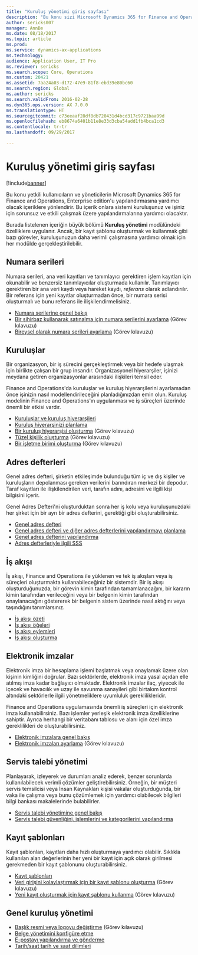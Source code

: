 ```yaml
---
title: "Kuruluş yönetimi giriş sayfası"
description: "Bu konu sizi Microsoft Dynamics 365 for Finance and Operations, Enterprise edition'u kuruluşunuzda kullanmanıza yardımcı olacak kaynaklara yönlendirir."
author: sericks007
manager: AnnBe
ms.date: 08/18/2017
ms.topic: article
ms.prod: 
ms.service: dynamics-ax-applications
ms.technology: 
audience: Application User, IT Pro
ms.reviewer: sericks
ms.search.scope: Core, Operations
ms.custom: 20421
ms.assetid: 7aa24a03-d172-47e9-81f8-ebd39e80bc60
ms.search.region: Global
ms.author: sericks
ms.search.validFrom: 2016-02-28
ms.dyn365.ops.version: AX 7.0.0
ms.translationtype: HT
ms.sourcegitcommit: c73eeaaf28df8db720431d4bcd317c9721baa99d
ms.openlocfilehash: eb8674a6401b11e8e33d3cba54add1fb4bca1cd3
ms.contentlocale: tr-tr
ms.lasthandoff: 09/29/2017

---
```


# <a name="organization-administration-home-page"></a>Kuruluş yönetimi giriş sayfası

[!include[banner](../includes/banner.md)]


Bu konu yetkili kullanıcıların ve yöneticilerin Microsoft Dynamics 365 for Finance and Operations, Enterprise edition'u yapılandırmasına yardımcı olacak içeriklere yönlendirir. Bu içerik onlara sistemi kuruluşunuz ve işiniz için sorunsuz ve etkili çalışmak üzere yapılandırmalarına yardımcı olacaktır.

Burada listelenen içeriğin büyük bölümü **Kuruluş yönetimi** modülündeki özelliklere uygulanır. Ancak, bir kayıt şablonu oluşturmak ve kullanmak gibi bazı görevler, kuruluşunuzun daha verimli çalışmasına yardımcı olmak için her modülde gerçekleştirilebilir. 

<a name="number-sequences"></a>Numara serileri
----------------
Numara serileri, ana veri kayıtları ve tanımlayıcı gerektiren işlem kayıtları için okunabilir ve benzersiz tanımlayıcılar oluşturmada kullanılır. Tanımlayıcı gerektiren bir ana veri kaydı veya hareket kaydı, *referans* olarak adlandırılır. Bir referans için yeni kayıtlar oluşturmadan önce, bir numara serisi oluşturmalı ve bunu referans ile ilişkilendirmelisiniz.

-   [Numara serilerine genel bakış](number-sequence-overview.md)
-   [Bir sihirbaz kullanarak satınalma için numara serilerini ayarlama](tasks/set-up-number-sequences-wizard.md) (Görev kılavuzu)
-   [Bireysel olarak numara serileri ayarlama](tasks/set-up-number-sequences-individual-basis.md) (Görev kılavuzu)

## <a name="organizations"></a>Kuruluşlar
Bir organizasyon, bir iş sürecini gerçekleştirmek veya bir hedefe ulaşmak için birlikte çalışan bir grup insandır. Organizasyonel hiyerarşiler, işinizi meydana getiren organizasyonlar arasındaki ilişkileri temsil eder.

Finance and Operations'da kuruluşlar ve kuruluş hiyerarşilerini ayarlamadan önce işinizin nasıl modellendirileceğini planladığınızdan emin olun. Kuruluş modelinin Finance and Operations'ın uygulanması ve iş süreçleri üzerinde önemli bir etkisi vardır.

-   [Kuruluşlar ve kuruluş hiyerarşileri](organizations-organizational-hierarchies.md)
-   [Kuruluş hiyerarşinizi planlama](plan-organizational-hierarchy.md)
-   [Bir kuruluş hiyerarşisi oluşturma](tasks/create-organization-hierarchy.md) (Görev kılavuzu)
-   [Tüzel kişilik oluşturma](tasks/create-legal-entity.md) (Görev kılavuzu)
-   [Bir işletme birimi oluşturma](tasks/create-operating-unit.md) (Görev kılavuzu)

## <a name="address-books"></a>Adres defterleri
Genel adres defteri, şirketin etkileşimde bulunduğu tüm iç ve dış kişiler ve kuruluşların depolanması gereken verilerini barındıran merkezi bir depodur. Taraf kayıtları ile ilişkilendirilen veri, tarafın adını, adresini ve ilgili kişi bilgisini içerir. 

Genel Adres Defteri'ni oluşturduktan sonra her iş kolu veya kuruluşunuzdaki her şirket için bir ayrı bir adres defterini, gerektiği gibi oluşturabilirsiniz. 

-   [Genel adres defteri](overview-global-address-book.md)
-   [Genel adres defteri ve diğer adres defterlerini yapılandırmayı planlama](plan-configuration-global-address-book-additional-address-books.md)
- [Genel adres defterini yapılandırma](tasks/configure-global-address-book.md)
-   [Adres defterleriyle ilgili SSS](qa-address-books.md)


## <a name="workflow"></a>İş akışı
İş akışı, Finance and Operations ile yüklenen ve tek iş akışları veya iş süreçleri oluşturmakta kullanabileceğiniz bir sistemdir. Bir iş akışı oluşturduğunuzda, bir görevin kimin tarafından tamamlanacağını, bir kararın kimin tarafından verileceğini veya bir belgenin kimin tarafından onaylanacağını göstererek bir belgenin sistem üzerinde nasıl aktığını veya taşındığını tanımlarsınız. 

-   [İş akışı özeti](overview-workflow-system.md)
-   [İş akışı öğeleri](workflow-elements.md)
-   [İş akışı eylemleri](workflow-actions.md)
-   [İş akışı oluşturma](create-workflow.md)

## <a name="electronic-signatures"></a>Elektronik imzalar
Elektronik imza bir hesaplama işlemi başlatmak veya onaylamak üzere olan kişinin kimliğini doğrular. Bazı sektörlerde, elektronik imza yasal açıdan elle atılmış imza kadar bağlayıcı olmaktadır. Elektronik imzalar ilaç, yiyecek ile içecek ve havacılık ve uzay ile savunma sanayileri gibi birtakım kontrol altındaki sektörlerle ilgili yönetmeliklere uyumluluk gereklilikleridir.

Finance and Operations uygulamasında önemli iş süreçleri için elektronik imza kullanabilirsiniz. Bazı işlemler yerleşik elektronik imza özelliklerine sahiptir. Ayrıca herhangi bir veritabanı tablosu ve alanı için özel imza gereklilikleri de oluşturabilirsiniz.

-   [Elektronik imzalara genel bakış](electronic-signature-overview.md)
-   [Elektronik imzaları ayarlama](tasks/set-up-electronic-signatures.md) (Görev kılavuzu)

## <a name="case-management"></a>Servis talebi yönetimi
Planlayarak, izleyerek ve durumları analiz ederek, benzer sorunlarda kullanılabilecek verimli çözümler geliştirebilirsiniz. Örneğin, bir müşteri servis temsilcisi veya İnsan Kaynakları kişisi vakalar oluşturduğunda, bir vaka ile çalışma veya bunu çözümlemek için yardımcı olabilecek bilgileri bilgi bankası makalelerinde bulabilirler. 

-   [Servis talebi yönetimine genel bakış](cases.md)
-   [Servis talebi güvenliğini, işlemlerini ve kategorilerini yapılandırma](plan-case-management.md)

## <a name="record-templates"></a>Kayıt şablonları
Kayıt şablonları, kayıtları daha hızlı oluşturmaya yardımcı olabilir. Sıklıkla kullanılan alan değerlerinin her yeni bir kayıt için açık olarak girilmesi gerekmeden bir kayıt şablonunu oluşturabilirsiniz. 

-   [Kayıt şablonları](record-templates.md)
- [Veri girişini kolaylaştırmak için bir kayıt şablonu oluşturma](../../dev-itpro/data-entities/tasks/create-record-template-facilitate-data-entry.md) (Görev kılavuzu)
- [Yeni kayıt oluşturmak için kayıt şablonu kullanma](../../dev-itpro/data-entities/tasks/use-record-template-new-record.md) (Görev kılavuzu)

## <a name="general-organization-administration"></a>Genel kuruluş yönetimi
-   [Başlık resmi veya logoyu değiştirme](../get-started/tasks/change-banner-or-logo.md) (Görev kılavuzu)
- [Belge yönetimini konfigüre etme](configure-document-management.md)
- [E-postayı yapılandırma ve gönderme](configure-email.md)
-   [Tarih/saat tarih ve saat dilimleri](date-time-zones.md)








